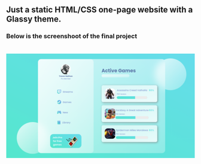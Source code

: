 ## Just a static HTML/CSS one-page website with a Glassy theme.

### Below is the screenshoot of the final project <br><br>

![Screenshot](./images/PROJECT.png)